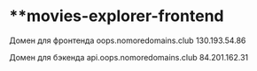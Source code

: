 # **movies-explorer-frontend 
Домен для фронтенда
oops.nomoredomains.club
130.193.54.86

Домен для бэкенда
api.oops.nomoredomains.club
84.201.162.31